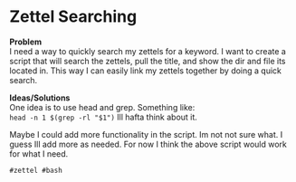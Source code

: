 # Zettel Searching

**Problem**</br>
I need a way to quickly search my zettels for a keyword. I want to create
a script that will search the zettels, pull the title, and show the dir
and file its located in. This way I can easily link my zettels together
by doing a quick search.

**Ideas/Solutions**</br>
One idea is to use head and grep. Something like:</br>
`head -n 1 $(grep -rl "$1")` Ill hafta think about it.

Maybe I could add more functionality in the script. Im not not sure what.
I guess Ill add more as needed. For now I think the above script
would work for what I need.


    #zettel #bash
